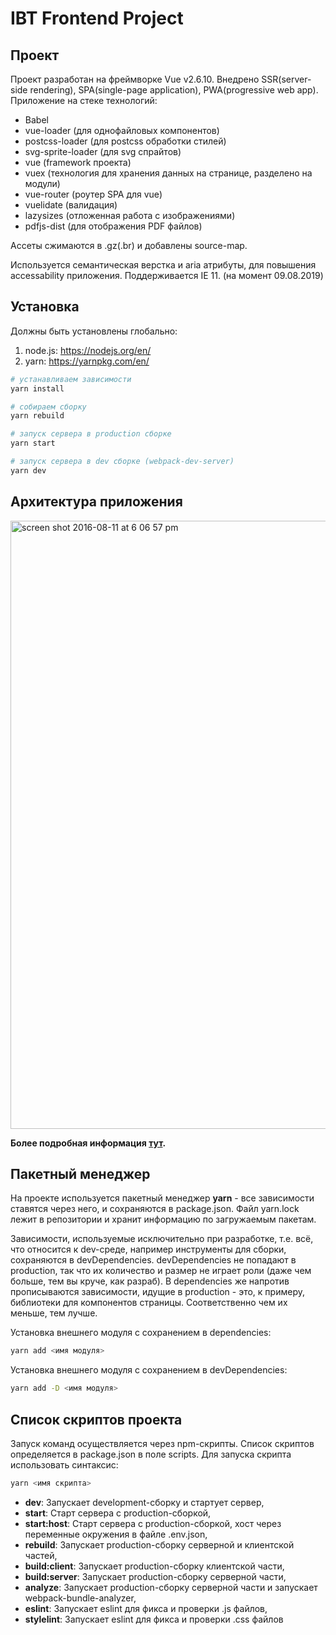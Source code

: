 # IBT Frontend Project

## Проект

Проект разработан на фреймворке Vue v2.6.10.
Внедрено SSR(server-side rendering), SPA(single-page application), PWA(progressive web app).
Приложение на стеке технологий:

-   Babel
-   vue-loader (для однофайловых компонентов)
-   postcss-loader (для postcss обработки стилей)
-   svg-sprite-loader (для svg спрайтов)
-   vue (framework проекта)
-   vuex (технология для хранения данных на странице, разделено на модули)
-   vue-router (роутер SPA для vue)
-   vuelidate (валидация)
-   lazysizes (отложенная работа с изображениями)
-   pdfjs-dist (для отображения PDF файлов)

Ассеты сжимаются в .gz(.br) и добавлены source-map.

Используется семантическая верстка и aria атрибуты, для повышения accessability приложения.
Поддерживается IE 11. (на момент 09.08.2019)

## Установка

Должны быть установлены глобально:

1. node.js: https://nodejs.org/en/
2. yarn: https://yarnpkg.com/en/

```bash
# устанавливаем зависимости
yarn install

# собираем сборку
yarn rebuild

# запуск сервера в production сборке
yarn start

# запуск сервера в dev сборке (webpack-dev-server)
yarn dev

```

## Архитектура приложения

<img width="973" alt="screen shot 2016-08-11 at 6 06 57 pm" src="https://cloud.githubusercontent.com/assets/499550/17607895/786a415a-5fee-11e6-9c11-45a2cfdf085c.png">

**Более подробная информация [тут](https://ssr.vuejs.org).**

## Пакетный менеджер

На проекте используется пакетный менеджер **yarn** - все зависимости ставятся через него, и сохраняются в package.json. Файл yarn.lock лежит в репозитории и хранит информацию по загружаемым пакетам.

Зависимости, используемые исключительно при разработке, т.е. всё, что относится к dev-среде, например инструменты для сборки, сохраняются в devDependencies. devDependencies не попадают в production, так что их количество и размер не играет роли (даже чем больше, тем вы круче, как разраб). В dependencies же напротив прописываются зависимости, идущие в production - это, к примеру, библиотеки для компонентов страницы. Соответственно чем их меньше, тем лучше.

Установка внешнего модуля с сохранением в dependencies:

```bash
yarn add <имя модуля>
```

Установка внешнего модуля с сохранением в devDependencies:

```bash
yarn add -D <имя модуля>
```

## Список скриптов проекта

Запуск команд осуществляется через npm-скрипты. Список скриптов определяется в package.json в поле scripts. Для запуска скрипта использовать синтаксис:

```bash
yarn <имя скрипта>
```

-   **dev**: Запускает development-сборку и стартует сервер,
-   **start**: Старт сервера с production-сборкой,
-   **start:host**: Старт сервера с production-сборкой, хост через переменные окружения в файле .env.json,
-   **rebuild**: Запускает production-сборку серверной и клиентской частей,
-   **build:client**: Запускает production-сборку клиентской части,
-   **build:server**: Запускает production-сборку серверной части,
-   **analyze**: Запускает production-сборку серверной части и запускает webpack-bundle-analyzer,
-   **eslint**: Запускает eslint для фикса и проверки .js файлов,
-   **stylelint**: Запускает eslint для фикса и проверки .css файлов
